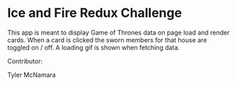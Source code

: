# Ice and Fire Redux Challenge

This app is meant to display Game of Thrones data on page load and render cards. When a card is clicked the sworn members for that house are toggled on / off. A loading gif is shown when fetching data. 

Contributor: 

Tyler McNamara
